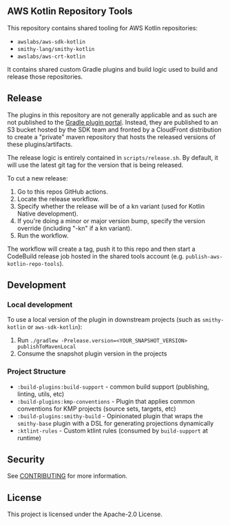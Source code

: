 ## AWS Kotlin Repository Tools

This repository contains shared tooling for AWS Kotlin repositories:

* `awslabs/aws-sdk-kotlin`
* `smithy-lang/smithy-kotlin`
* `awslabs/aws-crt-kotlin`

It contains shared custom Gradle plugins and build logic used to build and release those repositories.

## Release

The plugins in this repository are not generally applicable and as such are not published to the 
[Gradle plugin portal](https://plugins.gradle.org/). Instead, they are published to an S3 bucket
hosted by the SDK team and fronted by a CloudFront distribution to create a "private" maven repository that
hosts the released versions of these plugins/artifacts.

The release logic is entirely contained in `scripts/release.sh`. By default, it will use the latest git tag for the
version that is being released.

To cut a new release:

1. Go to this repos GitHub actions.
2. Locate the release workflow.
3. Specify whether the release will be of a kn variant (used for Kotlin Native development).
4. If you're doing a minor or major version bump, specify the version override (including "-kn" if a kn variant).
5. Run the workflow.

The workflow will create a tag, push it to this repo and then start a 
CodeBuild release job hosted in the shared tools account (e.g. `publish-aws-kotlin-repo-tools`).

## Development

### Local development
To use a local version of the plugin in downstream projects (such as `smithy-kotlin` or `aws-sdk-kotlin`):
1. Run `./gradlew -Prelease.version=<YOUR_SNAPSHOT_VERSION> publishToMavenLocal`
2. Consume the snapshot plugin version in the projects 

### Project Structure

* `:build-plugins:build-support`   - common build support (publishing, linting, utils, etc)
* `:build-plugins:kmp-conventions` - Plugin that applies common conventions for KMP projects (source sets, targets, etc)
* `:build-plugins:smithy-build`    - Opinionated plugin that wraps the `smithy-base` plugin with a DSL for generating projections dynamically
* `:ktlint-rules`                  - Custom ktlint rules (consumed by `build-support` at runtime)

## Security

See [CONTRIBUTING](CONTRIBUTING.md#security-issue-notifications) for more information.

## License

This project is licensed under the Apache-2.0 License.


